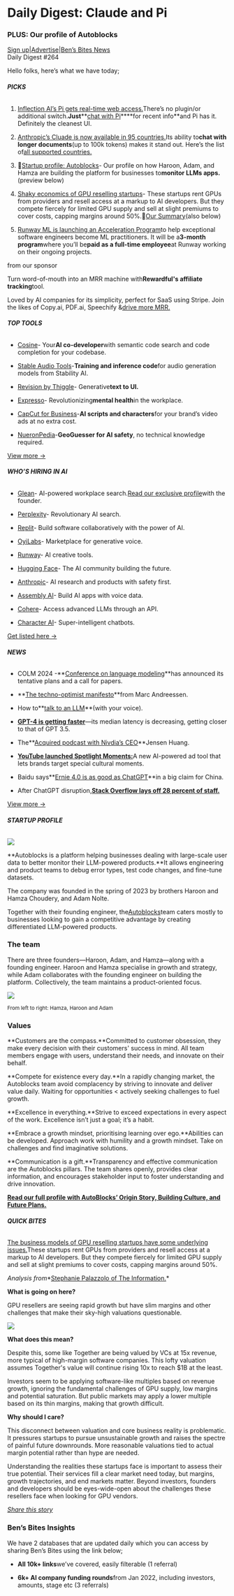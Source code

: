 # Daily Digest: Claude and Pi

### PLUS: Our profile of Autoblocks

[Sign up](https://www.bensbites.co/?utm_source=bensbites\&utm_medium=referral\&utm_campaign=daily-digest-claude-and-pi)|[Advertise](https://sponsor.bensbites.co/?utm_source=bensbites\&utm_medium=referral\&utm_campaign=daily-digest-claude-and-pi)|[Ben’s Bites News](https://news.bensbites.co/?utm_source=bensbites\&utm_medium=referral\&utm_campaign=daily-digest-claude-and-pi)\
Daily Digest #264

Hello folks, here’s what we have today;

###### **PICKS**

1. [Inflection AI’s Pi gets real-time web access.](https://twitter.com/inflectionai/status/1714018923916534226?utm_source=bensbites\&utm_medium=referral\&utm_campaign=daily-digest-claude-and-pi)There’s no plugin/or additional switch.**Just**\*\*[chat with Pi](https://pi.ai/?utm_source=bensbites\&utm_medium=referral\&utm_campaign=daily-digest-claude-and-pi)\*\*\*\*for recent info\*\*and Pi has it. Definitely the cleanest UI.

2. [Anthropic’s Cluade is now available in 95 countries.](https://twitter.com/AnthropicAI/status/1714025126516432996?utm_source=bensbites\&utm_medium=referral\&utm_campaign=daily-digest-claude-and-pi)Its ability to**chat with longer documents**(up to 100k tokens) makes it stand out. Here’s the list of[all supported countries.](https://www.anthropic.com/claude-ai-locations?utm_source=bensbites\&utm_medium=referral\&utm_campaign=daily-digest-claude-and-pi)

3. 📝[Startup profile: Autoblocks](https://bensbites.beehiiv.com/p/startup-profile-autoblocks)- Our profile on how Haroon, Adam, and Hamza are building the platform for businesses to**monitor LLMs apps.**(preview below)

4. [Shaky economics of GPU reselling startups](https://www.theinformation.com/articles/ai-agenda-why-investors-in-gpu-resellers-may-end-up-disappointed?utm_source=bensbites\&utm_medium=referral\&utm_campaign=daily-digest-claude-and-pi)- These startups rent GPUs from providers and resell access at a markup to AI developers. But they compete fiercely for limited GPU supply and sell at slight premiums to cover costs, capping margins around 50%.🍿[Our Summary](https://bensbites.beehiiv.com/p/shaky-economics-gpu-reselling-startups)(also below)

5. [Runway ML is launching an Acceleration Program](https://runwayml.com/blog/introducing-acceleration-program/?utm_source=bensbites\&utm_medium=referral\&utm_campaign=daily-digest-claude-and-pi)to help exceptional software engineers become ML practitioners. It will be a**3-month program**where you’ll be**paid as a full-time employee**at Runway working on their ongoing projects.

from our sponsor

Turn word-of-mouth into an MRR machine with**Rewardful's affiliate tracking**tool.

Loved by AI companies for its simplicity, perfect for SaaS using Stripe. Join the likes of Copy.ai, PDF.ai, Speechify &[drive more MRR.](https://www.rewardful.com/testimonials?utm_source=newsletter\&utm_medium=email\&utm_campaign=BensbitesStripe_Oct23)

###### **TOP TOOLS**

- [Cosine](https://cosine.sh/?utm_source=bensbites\&utm_medium=referral\&utm_campaign=daily-digest-claude-and-pi)- Your**AI co-developer**with semantic code search and code completion for your codebase.

- [Stable Audio Tools](https://github.com/Stability-AI/stable-audio-tools?utm_source=bensbites\&utm_medium=referral\&utm_campaign=daily-digest-claude-and-pi)-**Training and inference code**for audio generation models from Stability AI.

- [Revision by Thiggle](https://matt-rickard.com/revision-generative-text-to-ui?utm_source=bensbites\&utm_medium=referral\&utm_campaign=daily-digest-claude-and-pi)- Generative**text to UI.**

- [Expresso](https://expresso.bio/?utm_source=bensbites\&utm_medium=referral\&utm_campaign=daily-digest-claude-and-pi)- Revolutionizing**mental health**in the workplace.

- [CapCut for Business](https://www.capcut.com/business?utm_source=bensbites\&utm_medium=referral\&utm_campaign=daily-digest-claude-and-pi)-**AI scripts and characters**for your brand’s video ads at no extra cost.

- [NueronPedia](https://www.neuronpedia.org/?utm_source=bensbites\&utm_medium=referral\&utm_campaign=daily-digest-claude-and-pi)-**GeoGuesser for AI safety**, no technical knowledge required.

[View more →](https://news.bensbites.co/tags/show?utm_source=bensbites\&utm_medium=referral\&utm_campaign=daily-digest-claude-and-pi)

###### **WHO’S HIRING IN AI**

- [Glean](https://glean.com/careers?utm_source=bensbites\&utm_medium=referral\&utm_campaign=daily-digest-claude-and-pi#open-positions)- AI-powered workplace search.[Read our exclusive profile](https://bensbites.beehiiv.com/p/inside-story-building-glean)with the founder.

- [Perplexity](https://blog.perplexity.ai/careers?utm_source=bensbites\&utm_medium=referral\&utm_campaign=daily-digest-claude-and-pi)- Revolutionary AI search.

- [Replit](https://replit.com/site/careers?utm_source=bensbites\&utm_medium=referral\&utm_campaign=daily-digest-claude-and-pi)- Build software collaboratively with the power of AI.

- [OyiLabs](https://oyilabs.applytojob.com/apply?utm_source=bensbites\&utm_medium=referral\&utm_campaign=daily-digest-claude-and-pi)- Marketplace for generative voice.

- [Runway](https://runwayml.com/careers/?utm_source=bensbites\&utm_medium=referral\&utm_campaign=daily-digest-claude-and-pi#open-positions)- AI creative tools.

- [Hugging Face](https://apply.workable.com/huggingface/?utm_source=bensbites\&utm_medium=referral\&utm_campaign=daily-digest-claude-and-pi)- The AI community building the future.

- [Anthropic](https://www.anthropic.com/careers?utm_source=bensbites\&utm_medium=referral\&utm_campaign=daily-digest-claude-and-pi#open-roles)- AI research and products with safety first.

- [Assembly AI](https://www.assemblyai.com/careers?utm_source=bensbites\&utm_medium=referral\&utm_campaign=daily-digest-claude-and-pi)- Build AI apps with voice data.

- [Cohere](https://jobs.lever.co/cohere/?utm_source=bensbites\&utm_medium=referral\&utm_campaign=daily-digest-claude-and-pi)- Access advanced LLMs through an API.

- [Character AI](https://jobs.ashbyhq.com/character?utm_source=bensbites\&utm_medium=referral\&utm_campaign=daily-digest-claude-and-pi)- Super-intelligent chatbots.

[Get listed here →](mailto:ben+hiring@bensbites.co)

###### **NEWS**

- COLM 2024 -\*\*[Conference on language modeling](https://colmweb.org/index.html?utm_source=bensbites\&utm_medium=referral\&utm_campaign=daily-digest-claude-and-pi)\*\*has announced its tentative plans and a call for papers.

- \*\*[The techno-optimist manifesto](https://a16z.com/the-techno-optimist-manifesto/?utm_source=bensbites\&utm_medium=referral\&utm_campaign=daily-digest-claude-and-pi)\*\*from Marc Andreessen.

- How to\*\*[talk to an LLM](https://www.daily.co/blog/how-to-talk-to-an-llm-with-your-voice/?utm_source=bensbites\&utm_medium=referral\&utm_campaign=daily-digest-claude-and-pi)\*\*(with your voice).

- **[GPT-4 is getting faster](https://blog.portkey.ai/blog/gpt-4-is-getting-faster/?utm_source=bensbites\&utm_medium=referral\&utm_campaign=daily-digest-claude-and-pi)**—its median latency is decreasing, getting closer to that of GPT 3.5.

- The\*\*[Acquired podcast with Nivdia’s CEO](https://www.acquired.fm/episodes/jensen-huang?utm_source=bensbites\&utm_medium=referral\&utm_campaign=daily-digest-claude-and-pi)\*\*Jensen Huang.

- [**YouTube launched Spotlight Moments:**](https://blog.google/products/ads-commerce/new-ways-to-show-up-where-the-world-watches-powered-by-ai/?utm_source=bensbites\&utm_medium=referral\&utm_campaign=daily-digest-claude-and-pi)A new AI-powered ad tool that lets brands target special cultural moments.

- Baidu says\*\*[Ernie 4.0 is as good as ChatGPT](https://www.bloomberg.com/news/articles/2023-10-17/baidu-says-its-ai-as-good-as-chatgpt-s-in-bold-claim-for-china?utm_source=bensbites\&utm_medium=referral\&utm_campaign=daily-digest-claude-and-pi)\*\*in a big claim for China.

- After ChatGPT disruption,**[Stack Overflow lays off 28 percent of staff.](https://arstechnica.com/gadgets/2023/10/after-chatgpt-disruption-stack-overflow-lays-off-28-percent-of-staff/?utm_source=bensbites\&utm_medium=referral\&utm_campaign=daily-digest-claude-and-pi)**

[View more →](https://news.bensbites.co/tags/news/trending?utm_source=bensbites\&utm_medium=referral\&utm_campaign=daily-digest-claude-and-pi)

###### **STARTUP PROFILE**

![](https://media.beehiiv.com/cdn-cgi/image/fit=scale-down,format=auto,onerror=redirect,quality=80/uploads/asset/file/592df7d8-351a-4395-9671-ad31d5c76f36/image.png)

\*\*Autoblocks is a platform helping businesses dealing with large-scale user data to better monitor their LLM-powered products.\*\*It allows engineering and product teams to debug error types, test code changes, and fine-tune datasets.

The company was founded in the spring of 2023 by brothers Haroon and Hamza Choudery, and Adam Nolte.

Together with their founding engineer, the[Autoblocks](https://www.autoblocks.ai/?utm_source=bensbites\&utm_medium=referral\&utm_campaign=daily-digest-claude-and-pi)team caters mostly to businesses looking to gain a competitive advantage by creating differentiated LLM-powered products.

### The team

There are three founders—Haroon, Adam, and Hamza—along with a founding engineer. Haroon and Hamza specialise in growth and strategy, while Adam collaborates with the founding engineer on building the platform. Collectively, the team maintains a product-oriented focus.

![](https://media.beehiiv.com/cdn-cgi/image/fit=scale-down,format=auto,onerror=redirect,quality=80/uploads/asset/file/07b5f256-76ca-4ef4-8b62-51b7d4f5a23f/image.png)

<small>From left to right: Hamza, Haroon and Adam</small>

### Values

\*\*Customers are the compass.\*\*Committed to customer obsession, they make every decision with their customers' success in mind. All team members engage with users, understand their needs, and innovate on their behalf.

\*\*Compete for existence every day.\*\*In a rapidly changing market, the Autoblocks team avoid complacency by striving to innovate and deliver value daily. Waiting for opportunities < actively seeking challenges to fuel growth.

\*\*Excellence in everything.\*\*Strive to exceed expectations in every aspect of the work. Excellence isn’t just a goal; it’s a habit.

\*\*Embrace a growth mindset, prioritising learning over ego.\*\*Abilities can be developed. Approach work with humility and a growth mindset. Take on challenges and find imaginative solutions.

\*\*Communication is a gift.\*\*Transparency and effective communication are the Autoblocks pillars. The team shares openly, provides clear information, and encourages stakeholder input to foster understanding and drive innovation.

**[Read our full profile with AutoBlocks’ Origin Story, Building Culture, and Future Plans.](https://bensbites.beehiiv.com/p/startup-profile-autoblocks)**

###### **QUICK BITES**

[The business models of GPU reselling startups have some underlying issues.](https://www.theinformation.com/articles/ai-agenda-why-investors-in-gpu-resellers-may-end-up-disappointed?utm_source=bensbites\&utm_medium=referral\&utm_campaign=daily-digest-claude-and-pi)These startups rent GPUs from providers and resell access at a markup to AI developers. But they compete fiercely for limited GPU supply and sell at slight premiums to cover costs, capping margins around 50%.

*Analysis from*\*[Stephanie Palazzolo of The Information.](https://www.theinformation.com/u/stephaniepalazzolo1?utm_source=bensbites\&utm_medium=referral\&utm_campaign=daily-digest-claude-and-pi)\*

**What is going on here?**

GPU resellers are seeing rapid growth but have slim margins and other challenges that make their sky-high valuations questionable.

![](https://media.beehiiv.com/cdn-cgi/image/fit=scale-down,format=auto,onerror=redirect,quality=80/uploads/asset/file/aa3b1c9e-7324-4fb8-b85c-9798074536a4/image.png)

**What does this mean?**

Despite this, some like Together are being valued by VCs at 15x revenue, more typical of high-margin software companies. This lofty valuation assumes Together's value will continue rising 10x to reach $1B at the least.

Investors seem to be applying software-like multiples based on revenue growth, ignoring the fundamental challenges of GPU supply, low margins and potential saturation. But public markets may apply a lower multiple based on its thin margins, making that growth difficult.

**Why should I care?**

This disconnect between valuation and core business reality is problematic. It pressures startups to pursue unsustainable growth and raises the spectre of painful future downrounds. More reasonable valuations tied to actual margin potential rather than hype are needed.

Understanding the realities these startups face is important to assess their true potential. Their services fill a clear market need today, but margins, growth trajectories, and end markets matter. Beyond investors, founders and developers should be eyes-wide-open about the challenges these resellers face when looking for GPU vendors.

*[Share this story](https://bensbites.beehiiv.com/p/shaky-economics-gpu-reselling-startups)*

### Ben’s Bites Insights

We have 2 databases that are updated daily which you can access by sharing Ben’s Bites using the link below;

- **All 10k+ links**we’ve covered, easily filterable (1 referral)

- **6k+ AI company funding rounds**from Jan 2022, including investors, amounts, stage etc (3 referrals)
